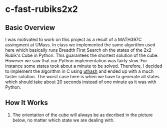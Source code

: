 # c-fast-rubiks2x2
## Basic Overview
I was motivated to work on this project as a result of a MATH397C assingment at UMass. In class we implemented the same algorithm used here which basically runs Breadth First Search oh the states of the 2x2 Rubik's Cube in Python. This guarantees the shortest solution of the cube. However we saw that our Python implementation was fairly slow. For instance some states took about a minute to be solved. Therefore, I decided to implement the algorithm in C using [uthash](https://troydhanson.github.io/uthash/) and ended up with a much faster solution. The worst case here is when we have to generate all states which should take about 20 seconds instead of one minute as it was with Python. 

## How It Works
1. The orientation of the cube will always be as decribed in the picture below, no matter which state we are dealing with.
